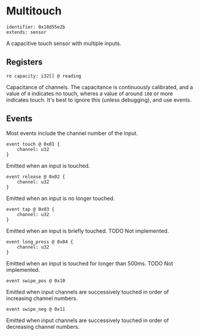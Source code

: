 # Multitouch

    identifier: 0x18d55e2b
    extends: sensor

A capacitive touch sensor with multiple inputs.

## Registers

    ro capacity: i32[] @ reading

Capacitance of channels. The capacitance is continuously calibrated, and a value of `0` indicates
no touch, wheres a value of around `100` or more indicates touch.
It's best to ignore this (unless debugging), and use events.

## Events

Most events include the channel number of the input.

    event touch @ 0x01 {
        channel: u32
    }

Emitted when an input is touched.

    event release @ 0x02 {
        channel: u32
    }

Emitted when an input is no longer touched.

    event tap @ 0x03 {
        channel: u32
    }

Emitted when an input is briefly touched. TODO Not implemented.

    event long_press @ 0x04 {
        channel: u32
    }

Emitted when an input is touched for longer than 500ms. TODO Not implemented.

    event swipe_pos @ 0x10

Emitted when input channels are successively touched in order of increasing channel numbers.

    event swipe_neg @ 0x11

Emitted when input channels are successively touched in order of decreasing channel numbers.
